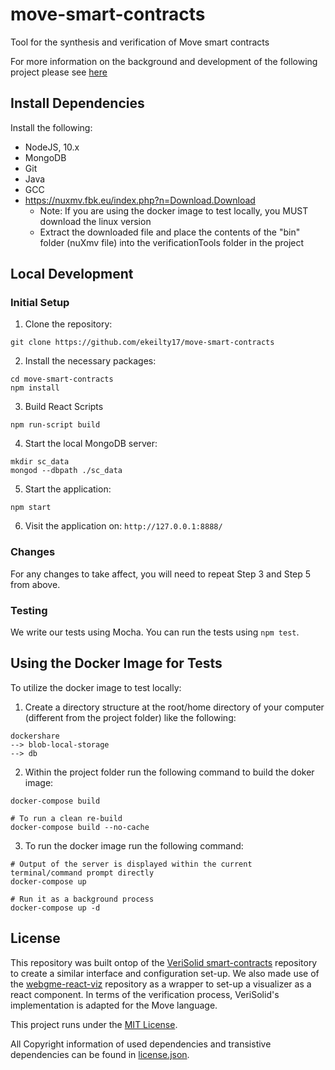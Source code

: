 # move-smart-contracts
Tool for the synthesis and verification of Move smart contracts

For more information on the background and development of the following project please see [here](docs/ECE496-Final-Report.pdf)


## Install Dependencies

Install the following: 
- NodeJS, 10.x
- MongoDB
- Git
- Java
- GCC
- https://nuxmv.fbk.eu/index.php?n=Download.Download
    - Note: If you are using the docker image to test locally, you MUST download the linux version
    - Extract the downloaded file and place the contents of the "bin" folder (nuXmv file) into the verificationTools folder in the project

## Local Development

### Initial Setup

1. Clone the repository: 
``` 
git clone https://github.com/ekeilty17/move-smart-contracts
```

2. Install the necessary packages: 
```
cd move-smart-contracts
npm install
```

3. Build React Scripts
```
npm run-script build
```

4. Start the local MongoDB server: 
```
mkdir sc_data
mongod --dbpath ./sc_data
```

5. Start the application: 
```
npm start
```

6. Visit the application on: `http://127.0.0.1:8888/`

### Changes

For any changes to take affect, you will need to repeat Step 3 and Step 5 from above.

### Testing

We write our tests using Mocha. You can run the tests using `npm test`.

## Using the Docker Image for Tests

To utilize the docker image to test locally: 

1. Create a directory structure at the root/home directory of your computer (different from the project folder) like the following: 

```
dockershare
--> blob-local-storage
--> db
```

2. Within the project folder run the following command to build the doker image: 

```
docker-compose build

# To run a clean re-build
docker-compose build --no-cache
```

3. To run the docker image run the following command: 
```
# Output of the server is displayed within the current terminal/command prompt directly 
docker-compose up

# Run it as a background process
docker-compose up -d
```

## License

This repository was built ontop of the [VeriSolid smart-contracts](https://github.com/anmavrid/smart-contracts) repository to create a similar interface and configuration set-up. We also made use of the [webgme-react-viz](https://github.com/pmeijer/webgme-react-viz) repository as a wrapper to set-up a visualizer as a react component. In terms of the verification process, VeriSolid's implementation is adapted for the Move language.

This project runs under the [MIT License](LICENSE).

All Copyright information of used dependencies and transistive dependencies can be found in [license.json](licenses.json).
